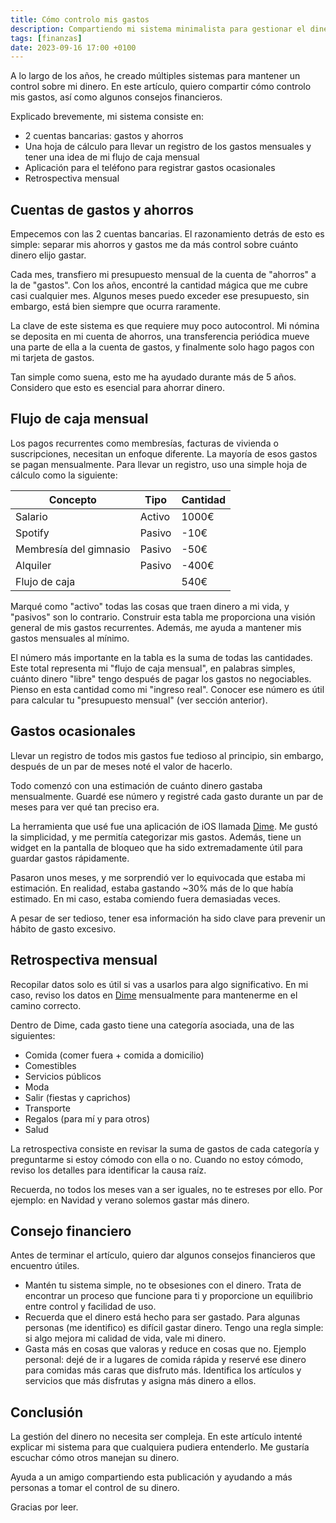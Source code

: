 ```yaml
---
title: Cómo controlo mis gastos
description: Compartiendo mi sistema minimalista para gestionar el dinero.
tags: [finanzas]
date: 2023-09-16 17:00 +0100
---
```


A lo largo de los años, he creado múltiples sistemas para mantener un control sobre mi dinero. En este artículo, quiero compartir cómo controlo mis gastos, así como algunos consejos financieros.

Explicado brevemente, mi sistema consiste en:

- 2 cuentas bancarias: gastos y ahorros
- Una hoja de cálculo para llevar un registro de los gastos mensuales y tener una idea de mi flujo de caja mensual
- Aplicación para el teléfono para registrar gastos ocasionales
- Retrospectiva mensual

## Cuentas de gastos y ahorros

Empecemos con las 2 cuentas bancarias. El razonamiento detrás de esto es simple: separar mis ahorros y gastos me da más control sobre cuánto dinero elijo gastar.

Cada mes, transfiero mi presupuesto mensual de la cuenta de "ahorros" a la de "gastos". Con los años, encontré la cantidad mágica que me cubre casi cualquier mes. Algunos meses puedo exceder ese presupuesto, sin embargo, está bien siempre que ocurra raramente.

La clave de este sistema es que requiere muy poco autocontrol. Mi nómina se deposita en mi cuenta de ahorros, una transferencia periódica mueve una parte de ella a la cuenta de gastos, y finalmente solo hago pagos con mi tarjeta de gastos.

Tan simple como suena, esto me ha ayudado durante más de 5 años. Considero que esto es esencial para ahorrar dinero.

## Flujo de caja mensual

Los pagos recurrentes como membresías, facturas de vivienda o suscripciones, necesitan un enfoque diferente. La mayoría de esos gastos se pagan mensualmente. Para llevar un registro, uso una simple hoja de cálculo como la siguiente:

| Concepto               | Tipo   | Cantidad |
| ---------------------- | ------ | -------- |
| Salario                | Activo | 1000€    |
| Spotify                | Pasivo | -10€     |
| Membresía del gimnasio | Pasivo | -50€     |
| Alquiler               | Pasivo | -400€    |
| Flujo de caja          |        | 540€     |

Marqué como "activo" todas las cosas que traen dinero a mi vida, y "pasivos" son lo contrario. Construir esta tabla me proporciona una visión general de mis gastos recurrentes. Además, me ayuda a mantener mis gastos mensuales al mínimo.

El número más importante en la tabla es la suma de todas las cantidades. Este total representa mi "flujo de caja mensual", en palabras simples, cuánto dinero "libre" tengo después de pagar los gastos no negociables. Pienso en esta cantidad como mi "ingreso real". Conocer ese número es útil para calcular tu "presupuesto mensual" (ver sección anterior).

## Gastos ocasionales

Llevar un registro de todos mis gastos fue tedioso al principio, sin embargo, después de un par de meses noté el valor de hacerlo.

Todo comenzó con una estimación de cuánto dinero gastaba mensualmente. Guardé ese número y registré cada gasto durante un par de meses para ver qué tan preciso era.

La herramienta que usé fue una aplicación de iOS llamada [Dime](https://apps.apple.com/sg/app/dime-budgets-and-expenses/id1635280255). Me gustó la simplicidad, y me permitía categorizar mis gastos. Además, tiene un widget en la pantalla de bloqueo que ha sido extremadamente útil para guardar gastos rápidamente.

Pasaron unos meses, y me sorprendió ver lo equivocada que estaba mi estimación. En realidad, estaba gastando ~30% más de lo que había estimado. En mi caso, estaba comiendo fuera demasiadas veces.

A pesar de ser tedioso, tener esa información ha sido clave para prevenir un hábito de gasto excesivo.

## Retrospectiva mensual

Recopilar datos solo es útil si vas a usarlos para algo significativo. En mi caso, reviso los datos en [Dime](https://apps.apple.com/sg/app/dime-budgets-and-expenses/id1635280255) mensualmente para mantenerme en el camino correcto.

Dentro de Dime, cada gasto tiene una categoría asociada, una de las siguientes:

- Comida (comer fuera + comida a domicilio)
- Comestibles
- Servicios públicos
- Moda
- Salir (fiestas y caprichos)
- Transporte
- Regalos (para mí y para otros)
- Salud

La retrospectiva consiste en revisar la suma de gastos de cada categoría y preguntarme si estoy cómodo con ella o no. Cuando no estoy cómodo, reviso los detalles para identificar la causa raíz.

Recuerda, no todos los meses van a ser iguales, no te estreses por ello. Por ejemplo: en Navidad y verano solemos gastar más dinero.

## Consejo financiero

Antes de terminar el artículo, quiero dar algunos consejos financieros que encuentro útiles.

- Mantén tu sistema simple, no te obsesiones con el dinero. Trata de encontrar un proceso que funcione para ti y proporcione un equilibrio entre control y facilidad de uso.
- Recuerda que el dinero está hecho para ser gastado. Para algunas personas (me identifico) es difícil gastar dinero. Tengo una regla simple: si algo mejora mi calidad de vida, vale mi dinero.
- Gasta más en cosas que valoras y reduce en cosas que no. Ejemplo personal: dejé de ir a lugares de comida rápida y reservé ese dinero para comidas más caras que disfruto más. Identifica los artículos y servicios que más disfrutas y asigna más dinero a ellos.

## Conclusión

La gestión del dinero no necesita ser compleja. En este artículo intenté explicar mi sistema para que cualquiera pudiera entenderlo. Me gustaría escuchar cómo otros manejan su dinero.

Ayuda a un amigo compartiendo esta publicación y ayudando a más personas a tomar el control de su dinero.

Gracias por leer.